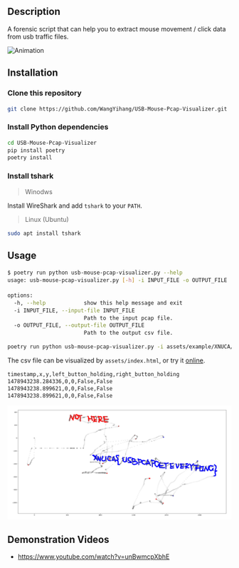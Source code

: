 ## Description

A forensic script that can help you to extract mouse movement / click data from usb traffic files.

![Animation](https://github.com/WangYihang/USB-Mouse-Pcap-Visualizer/assets/16917636/1dd15ae6-ef58-416d-b5af-8cd8aaceeaaf)

## Installation

### Clone this repository

```bash
git clone https://github.com/WangYihang/USB-Mouse-Pcap-Visualizer.git
```

### Install Python dependencies

```bash
cd USB-Mouse-Pcap-Visualizer
pip install poetry
poetry install
```

### Install tshark

> Winodws

Install WireShark and add `tshark` to your `PATH`.

> Linux (Ubuntu)

```bash
sudo apt install tshark
```

## Usage

```bash
$ poetry run python usb-mouse-pcap-visualizer.py --help
usage: usb-mouse-pcap-visualizer.py [-h] -i INPUT_FILE -o OUTPUT_FILE

options:
  -h, --help            show this help message and exit
  -i INPUT_FILE, --input-file INPUT_FILE
                        Path to the input pcap file.
  -o OUTPUT_FILE, --output-file OUTPUT_FILE
                        Path to the output csv file.
```

```bash
poetry run python usb-mouse-pcap-visualizer.py -i assets/example/XNUCA/data.pcap -o assets/example/XNUCA/data.csv
```

The csv file can be visualized by `assets/index.html`, or try it [online](https://usb-mouse-pcap-visualizer.vercel.app/).

```csv
timestamp,x,y,left_button_holding,right_button_holding
1478943238.284336,0,0,False,False
1478943238.899621,0,0,False,False
1478943238.899621,0,0,False,False
```

![](assets/example/XNUCA/data.png)


## Demonstration Videos

* https://www.youtube.com/watch?v=unBwmcpXbhE

